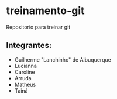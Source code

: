 treinamento-git
===============

Repositorio para treinar git


Integrantes:
-------------
 * Guilherme "Lanchinho" de Albuquerque
 * Lucianna
 * Caroline
 * Arruda
 * Matheus
 * Tainá 
